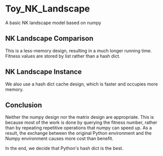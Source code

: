 # Toy_NK_Landscape
A basic NK landscape model based on numpy

## NK Landscape Comparison
This is a less-memory design, resulting in a much longer running time. Fitness values are stored by list rather than a hash dict.
## NK Landscape Instance
We also use a hash dict cache design, which is faster and occupies more memory.

## Conclusion
Neither the numpy design nor the matrix design are appropriate. This is because most of the work is done by querying the fitness number, rather than by repeating repetitive operations that numpy can speed up. As a result, the exchange between the original Python environment and the Numpy environment causes more cost than benefit.

In the end, we decide that Python's hash dict is the best.
